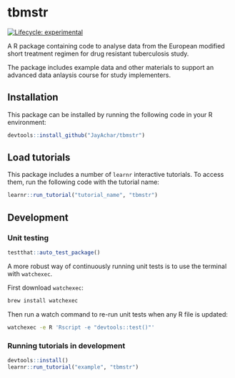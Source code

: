# tbmstr

<!-- badges: start -->
[![Lifecycle: experimental](https://img.shields.io/badge/lifecycle-experimental-orange.svg)](https://lifecycle.r-lib.org/articles/stages.html#experimental)
<!-- badges: end -->

A R package containing code to analyse data from the European modified
short treatment regimen for drug resistant tuberculosis study. 

The package includes example data and other materials to support an advanced
data anlaysis course for study implementers.

## Installation

This package can be installed by running the following code in your R
environment: 

```r
devtools::install_github("JayAchar/tbmstr")
```

## Load tutorials

This package includes a number of `learnr` interactive tutorials. To access
them, run the following code with the tutorial name:

```r
learnr::run_tutorial("tutorial_name", "tbmstr")
```

## Development

### Unit testing

```r
testthat::auto_test_package()
```

A more robust way of continuously running unit tests is to use the terminal
with `watchexec`. 

First download `watchexec`:

```sh 
brew install watchexec
```

Then run a watch command to re-run unit tests when any R file is updated:

```sh 
watchexec -e R 'Rscript -e "devtools::test()"'
```

### Running tutorials in development

```r 
devtools::install()
learnr::run_tutorial("example", "tbmstr")
```
